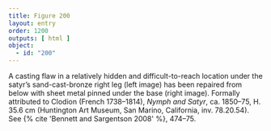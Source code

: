 ```yaml
---
title: Figure 200
layout: entry
order: 1200
outputs: [ html ]
object:
  - id: "200"
---
```


A casting flaw in a relatively hidden and difficult-to-reach location under the satyr’s sand-cast-bronze right leg (left image) has been repaired from below with sheet metal pinned under the base (right image). Formally attributed to Clodion (French 1738–1814), *Nymph and Satyr*, ca. 1850–75, H. 35.6 cm (Huntington Art Museum, San Marino, California, inv. 78.20.54). See {% cite 'Bennett and Sargentson 2008' %}, 474–75.
